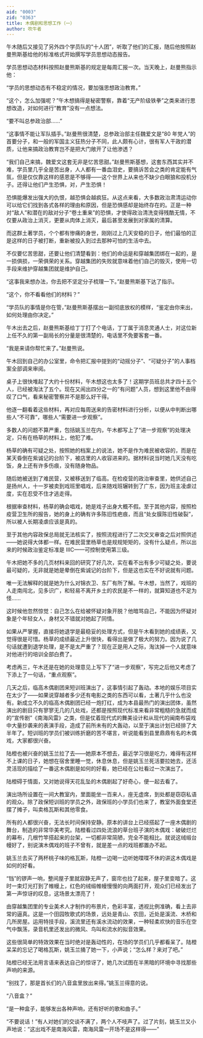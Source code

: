 ```yaml
---
aid: "0003"
zid: "0363"
title: 木偶剧和思想工作（一）
author: 吹牛者
---
```


午木随后又接见了另外四个学员队的“十人团”，听取了他们的汇报，随后他按照赵曼熊斯基给他的标准格式开始撰写学员思想动态报告。

学员思想动态材料按照赵曼熊斯基的规定是每周汇报一次。当天晚上，赵曼熊指示他：

“学员的思想动态有不稳定的情况，要加强思想政治教育。”

“这个，怎么加强呢？”午木想搞得是秘密警察，靠着“无产阶级铁拳”之类来进行思想改造，对如何进行“教育”没有一点想法。

“要不叫总参政治部……”

“这事情不能让军队插手。”赵曼熊很清楚，总参政治部主任魏爱文是“80 年党人”的首要分子，和一般的军国主义狂热分子不同，此人颇有心计，很有军人干政的潜质，让他来搞政治教育岂不是把大门敞开了让他渗透？

“我们自己来搞，魏爱文这套无非是忆苦思甜。”赵曼熊斯基想，这套东西其实并不难，学员里几乎全是苦出身，人人都有一番血泪史，要搞诉苦会之类的肯定能有气氛，但是仅仅靠这样的感恩是不够得——这个世界上从来也不缺少白眼狼和投机分子。还得让他们产生恐惧，对，产生恐惧！

恐惧能爆发出强大的仇恨，越恐惧会越疯狂。从这点来看，大多数政治肃清运动你可以给它们找到各式各样的理由和原因，但是恐惧感却是始终存在的。正是一种对“敌人”和潜在的敌对分子“卷土重来”的恐惧，才使得政治清洗变得残酷无情，不仅要从政治上消灭，更要从肉体上消灭，最后甚至发展到对家属的清算。

而这群土著学员，个个都有惨痛的身世，刚刚过上几天安稳的日子，他们最怕的正是这样的日子被打断，重新被投入到过去那种可怕的生活中去。

不仅要忆苦思甜，还要让他们清楚看到：他们的命运是和穿越集团绑在一起的，是一损俱损，一荣俱荣的关系。穿越集团的失败就意味着他们自己的毁灭，使用一切手段来维护穿越集团就是维护自己。

“这事我来想办法，你去把不坚定分子梳理一下。”赵曼熊斯基下达了指示。

“这个，你不看看他们的材料？”

“学员队的事情是你在管，”赵曼熊斯基摆出一副彻底放权的模样，“鉴定由你来出，如何处理由你决定。”

午木出去之后，赵曼熊斯基给丁丁打了个电话，丁丁属于消息灵通人士，对这位新上任不久的第一副局长的分量是很清楚的，电话里不免要客套一番。

“我是来请你帮忙来了。”赵曼熊说。

午木回到自己的办公室里，命令把汇报中提到的“动摇分子”、“可疑分子”的人事档案全部调来审阅。

桌子上很快堆起了大约十份材料，午木想这也太多了！这期学员班总共才四十五个人，已经被淘汰了五个。现在又闹出四分之一的“有问题”人员，想到这里他不由得叹了口气，看来秘密警察并不是那么好干得。

他逐一翻看着这些材料，再对应每周送来的告密材料进行分析，以便从中判断出哪些人“不可靠”，哪些人“需要进一步观察”。

多数人的问题不算严重，包括姚玉兰在内，午木都写上了“进一步观察”的处理决定，只有在杨草的材料上，他犯了难。

杨草的确有可疑之处，按照她的档案上的说法，她不是作为难民被收容的，而是在某天昏倒在紫诚记的台阶下，被店里的人收容进来的。据材料说当时她几天没有吃饭，身上还有许多伤痕，没有随身物品。

随后她被送到了难民营，又被移送到了临高。在检疫营的政治审查里，她供述自己是扬州人，十一岁被卖到戏班里唱戏，后来随戏班辗转到了广东，因为班主凌虐过度，实在忍受不住才逃走得。

根据审查材料，杨草的确会唱戏，她是戏子出身大概不假。至于其他内容，按照检疫营卫生所的报告，她的身上的确有许多陈旧性疤痕，而且“处女膜陈旧性破裂”，所以被人长期凌虐应该是真的。

至于其他内容政保总局就无法核实了，按照流程进行了二次交叉审查之后对照供述——她说得大体都一样。在难民营里杨草也是规规矩矩的，没有什么疑点，所以出来的时候政治鉴定标准是 ⅢC——可控制使用第三级。

午木把她不多的几页材料来回的研究了好几次，实在看不出有多少可疑之处，要说最可疑的，无非就是她是晕倒在紫诚记的台阶下，但是这也实在不好说就有问题。

唯一无法解释的就是她为什么对锦衣卫、东厂有所了解。午木想，当然了，戏班的人走南闯北，见多识广，和轻易不离开乡土的农民是不一样的，就算知道也不足为怪……

这时候他忽然惊觉：自己怎么在给被怀疑对象开脱？他暗骂自己，不能因为怀疑对象是个年轻女人，身材又不错就对她起了同情。

如果从严掌握，直接将她退学是最稳妥的处理方式，但是午木看到她的成绩表，又觉得很是可惜。杨草的成绩最近上升很快，看得出是做了极大的努力。因为说了几句话就遭到退学处理，是不是太严重了？现在正是用人之际，淘汰掉一个人就意味对他进行的培训全部白费了。

考虑再三，午木还是在她的处理意见上写下了“进一步观察”，写完之后他又考虑了下添上了一句话，“重点观察”。

几天之后，临高木偶剧团来短训班演出了，这事情引起了轰动。本地的娱乐项目实在太少了——如果说穿越者多少还有电影之类的东西可以看，土著几乎什么也没有。新成立不久的临高木偶剧团已经一炮打红，成为本县最热门的演出团体，虽然演出的剧目只有寥寥无几的几处戏，还都是按照现代标准来看非常粗糙的急就而成的“宣传剧”《南海风雷》之类，但是仗着现代式的舞美设计和从现代的闽南布袋戏中大量抄袭来的表演手段，造成了前所未有的大轰动，以至于演出计划已经排了大半年了。短训班的学员们被训练折磨的苦不堪言，听说能看到县里鼎鼎有名的木偶戏，大家都很兴奋。

陆橙也被兴奋的姚玉兰拉了去——她原本不想去，最近学习很是吃力，难得有这样不上课的日子，她想在宿舍里睡一觉，休息休息，但是姚玉兰死活要拉她去，还活灵活现的描绘了一番这木偶剧是如何的好看，她已经在公社看过一次演出了。

陆橙碍于情面，又对她说得天花乱坠的木偶剧起了好奇心，便一起去看了。

演出场所设置在一间大教室内，里面能坐一百来人，座无虚席，到处都是窃窃私语的观众。除了政保短训班的学员之外，政保班的小学员们也来了，教室外面食堂还摆了摊子，叫卖格瓦斯和其他零食。

所有的人都很兴奋，无法长时间保持安静。原本的讲台上已经搭起了一座木偶剧的舞台，制造的非常华美考究。陆橙看过四处流浪的草台班子演的木偶戏：破破烂烂的幕布，几根竹竿搭起来的台架，一切都非常简陋，完全不能相比。就说这绒缎台幔好了，别说演木偶戏的班子不曾有，就是差一点的戏班都置办不起。

姚玉兰去买了两杯桃子味的格瓦斯，陆橙一边喝一边听她喋喋不休的讲这木偶戏是如何的好看。

“铛”的锣声一响，整间屋子里就寂静无声了，窗帘也拉了起来，屋子里变暗了。这时一束灯光打到了帷幔上，红色的绒缎帷幔慢慢的向两面打开，观众们已经发出了第一声惊讶的叹息，这场景太漂亮了！

由穿越集团里的专业美术人才制作的布景片，色彩丰富，透视比例准确，看上去非常的逼真。这是一个田园牧歌式的场景，远处是青山、农田，近处是溪流、木桥和几所房屋。运用特技手段，溪流里还有溪水流动的效果，一种轻柔欢快的音乐在空气中飘荡，录音机里还发出的微风、鸟叫和流水的拟音效果。

这些很简单的特效效果在当时绝对是轰动性的，在场的学员们几乎都看呆了。陆橙呆呆的忘记了喝格瓦斯，姚玉兰捅了她一下，小声说；“怎么样？来对了吧。”

陆橙已经无法用言语来表达自己的惊讶了，她几次试图在半黑暗的环境中寻找那些声响的来源。

“别找了，那是首长们的八音盒里放出来得。”姚玉兰得意的说。

“八音盒？”

“是一种盒子，能够发出各种声响，还有好听的歌和曲子。”

“不要说话！”有人对她们的交谈不满了，两个人不吱声了。过了片刻，姚玉兰又小声地说：“这出戏不是南海风雷，南海风雷一开场不是这样得——”
